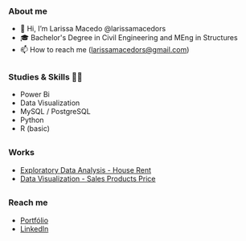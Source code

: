 ### About me

- 👋 Hi, I’m Larissa Macedo @larissamacedors
- 🎓 Bachelor's Degree in Civil Engineering and MEng in Structures 
- 📫 How to reach me (larissamacedors@gmail.com)

##

### Studies & Skills 

- Power Bi
- Data Visualization
- MySQL / PostgreSQL
- Python
- R (basic)

##

### Works

- [Exploratory Data Analysis - House Rent](https://github.com/larissamacedors/EDA_rent)
- [Data Visualization - Sales Products Price]()

##

### Reach me 

- [Portfólio](https://sites.google.com/view/larissamacedo)
- [LinkedIn](https://linkedin.com/in/larissa-macedo-rosa-silva-98381b16a)


  
 
<!---
larissamacedors/larissamacedors is a ✨ special ✨ repository because its `README.md` (this file) appears on your GitHub profile.
You can click the Preview link to take a look at your changes.
--->
